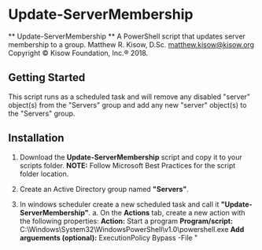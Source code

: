 # Update-ServerMembership
** Update-ServerMembership ** A PowerShell script that updates server membership to a group.
Matthew R. Kisow, D.Sc. <matthew.kisow@kisow.org>  
Copyright &copy; Kisow Foundation, Inc.&reg; 2018.

## Getting Started
This script runs as a scheduled task and will remove any disabled "server" object(s) from the "Servers" group and add any new "server" object(s) to the "Servers" group.

## Installation
1. Download the **Update-ServerMembership** script and copy it to your scripts folder.
   **NOTE:** Follow Microsoft Best Practices for the script folder location.
   
1. Create an Active Directory group named **"Servers"**.
2. In windows scheduler create a new scheduled task and call it **"Update-ServerMembership"**.
   a. On the **Actions** tab, create a new action with the following properties:
      **Action:**                     Start a program
      **Program/script:**             C:\Windows\System32\WindowsPowerShell\v1.0\powershell.exe
      **Add arguements (optional):**  ExecutionPolicy Bypass -File "_<script location>_\Update-ServerMembership.ps1"
   b. On the Triggers tab, create a new trigger with the following properties:
      **Begin the task:**             On a schedule
      Choose the **One time** radio button, select _<any date>_ and _<any time>_.
      Repeat task every 8 hours for a duration of indefinately.
  
  **NOTES:** Yes there is a drop-down list for the repeat task; you can type in any number you want for the repeat hours.
         Yes the _<script location>_ can be a UNC path.

